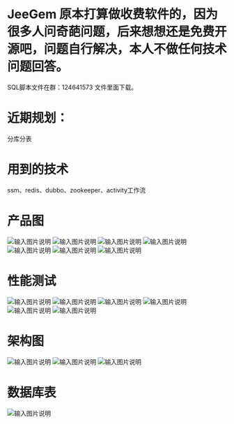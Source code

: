 # JeeGem 原本打算做收费软件的，因为很多人问奇葩问题，后来想想还是免费开源吧，问题自行解决，本人不做任何技术问题回答。
SQL脚本文件在群：124641573 文件里面下载。

# 近期规划：
分库分表

# 用到的技术
ssm、redis、dubbo、zookeeper、activity工作流


# 产品图
![输入图片说明](https://gitee.com/uploads/images/2018/0412/113241_d91f269b_638830.png "1.png")
![输入图片说明](https://gitee.com/uploads/images/2018/0412/113248_bae4075c_638830.png "2.png")
![输入图片说明](https://gitee.com/uploads/images/2018/0412/113254_9c3a6aa7_638830.png "3.png")
![输入图片说明](https://gitee.com/uploads/images/2018/0412/113259_6fdec722_638830.png "4.png")
![输入图片说明](https://gitee.com/uploads/images/2018/0412/113306_929f215b_638830.png "5.png")
![输入图片说明](https://gitee.com/uploads/images/2018/0412/113312_47eddc58_638830.png "6.png")
![输入图片说明](https://gitee.com/uploads/images/2018/0412/113318_74d18402_638830.png "7.png")

# 性能测试

![输入图片说明](https://gitee.com/uploads/images/2018/0412/113332_0d09d49e_638830.png "1.png")
![输入图片说明](https://gitee.com/uploads/images/2018/0412/113338_dddd1bc9_638830.png "3.png")
![输入图片说明](https://gitee.com/uploads/images/2018/0412/113343_08ce19b7_638830.png "4.png")
![输入图片说明](https://gitee.com/uploads/images/2018/0412/113348_2213354b_638830.png "5.png")
![输入图片说明](https://gitee.com/uploads/images/2018/0412/113353_ca329a7c_638830.png "6.png")
![输入图片说明](https://gitee.com/uploads/images/2018/0412/113358_4f98773c_638830.png "7.png")

# 架构图

![输入图片说明](https://gitee.com/uploads/images/2018/0412/113417_66e996a7_638830.jpeg "12.jpg")
![输入图片说明](https://gitee.com/uploads/images/2018/0412/113422_4766298e_638830.jpeg "13.jpg")
![输入图片说明](https://gitee.com/uploads/images/2018/0412/113427_c2256171_638830.jpeg "91.jpg")

# 数据库表
![输入图片说明](https://gitee.com/uploads/images/2018/0412/113435_3df3c335_638830.jpeg "data1.jpg")

